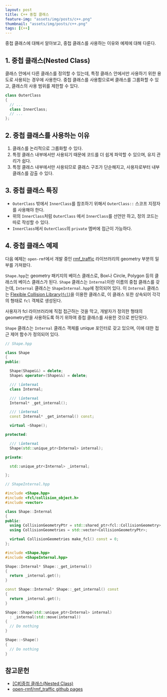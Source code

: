 ```yaml
---
layout: post
title: C++ 중첩 클래스
feature-img: "assets/img/posts/c++.png"
thumbnail: "assets/img/posts/c++.png"
tags: [C++]
---
```


중첩 클래스에 대해서 알아보고, 중첩 클래스를 사용하는 이유와 예제에 대해 다룬다.

## 1. 중첩 클래스(Nested Class)

클래스 안에서 다른 클래스를 정의할 수 있는데, 특정 클래스 안에서만 사용하기 위한 용도로 사용되는 경우에 사용한다. 중첩 클래스를 사용함으로써 클래스를 그룹화할 수 있고, 클래스의 사용 범위를 제한할 수 있다.

```cpp
class OuterClass
{
  // ...
  class InnerClass;
  // ...
};
```

## 2. 중첩 클래스를 사용하는 이유

1. 클래스를 논리적으로 그룹화할 수 있다.
2. 특정 클래스 내부에서만 사용되기 때문에 코드를 더 쉽게 파악할 수 있으며, 유지 관리가 쉽다.
3. 특정 클래스 내부에서만 사용되므로 클래스 구조가 단순해지고, 사용자로부터 내부 클래스를 감출 수 있다.

## 3. 중첩 클래스 특징

- `OuterClass` 밖에서 `InnerClass`를 참조하기 위해서 `OuterClass::` 스코프 지정자를 사용해야 한다.
- 위의 `InnerClass`처럼 `OuterClass` 에서 `InnerClass`를 선언만 하고, 정의 코드는 따로 작성할 수 있다.
- `InnerClass`에서 `OuterClass`의 `private` 멤버에 접근이 가능하다.

## 4. 중첩 클래스 예제

다음 예제는 `open-rmf`에서 개발 중인 [rmf_traffic](https://github.com/open-rmf/rmf_traffic) 라이브러리의 geometry 부분의 일부를 가져왔다.

`Shape.hpp`는 geometry 패키지의 베이스 클래스로, Box나 Circle, Polygon 등의 클래스의 베이스 클래스가 된다. `Shape` 클래스는 `Internal`이란 이름의 중첩 클래스를 갖는데, `Internal` 클래스는 `ShapeInternal.hpp`에 정의되어 있다. 이 `Internal` 클래스는 [Flexible Collision Library(`fcl`)](https://github.com/flexible-collision-library/fcl)을 이용한 클래스로, 이 클래스 또한 상속되어 각각의 형태로 `fcl` 객체로 생성된다.

사용자가 fcl 라이브러리에 직접 접근하는 것을 막고, 개발자가 정의한 형태의 geometry만을 사용하도록 하기 위하여 중첩 클래스를 사용한 것으로 판단된다.

`Shape` 클래스는 `Internal` 클래스 객체를 unique 포인터로 갖고 있으며, 이에 대한 접근 제어 함수가 정의되어 있다.

```cpp
// Shape.hpp

class Shape
{
public:

  Shape(Shape&&) = delete;
  Shape& operator=(Shape&&) = delete;

  /// \internal
  class Internal;

  /// \internal
  Internal* _get_internal();

  /// \internal
  const Internal* _get_internal() const;

  virtual ~Shape();

protected:

  /// \internal
  Shape(std::unique_ptr<Internal> internal);

private:

  std::unique_ptr<Internal> _internal;

};
```

```cpp
// ShapeInternal.hpp

#include <Shape.hpp>
#include <fcl/collision_object.h>
#include <vector>

class Shape::Internal
{
public:
  using CollisionGeometryPtr = std::shared_ptr<fcl::CollisionGeometry>;
  using CollisionGeometries = std::vector<CollisionGeometryPtr>;

  virtual CollisionGeometries make_fcl() const = 0;
};
```

```cpp
#include <Shape.hpp>
#include <ShapeInternal.hpp>

Shape::Internal* Shape::_get_internal()
{
  return _internal.get();
}

const Shape::Internal* Shape::_get_internal() const
{
  return _internal.get();
}

Shape::Shape(std::unique_ptr<Internal> internal)
  : _internal(std::move(internal))
{
  // Do nothing
}

Shape::~Shape()
{
  // Do nothing
}
```


## 참고문헌

- [[C#]중첩 클래스(Nested Class)](https://developer-talk.tistory.com/473)
- [open-rmf/rmf_traffic github pages](https://github.com/open-rmf/rmf_traffic)